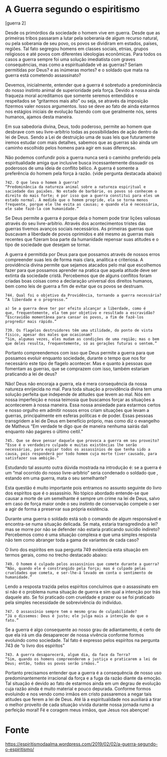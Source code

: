 # A Guerra segundo o espiritismo

[guerra 2]

Desde os primórdios da sociedade o homem vive em guerra. Desde que as primeiras tribos passaram a lutar pela soberania de algum recurso natural, ou pela soberania de seu povo, os povos se dividiram em estados, países, regiões. Tal fato segregou homens em classes sociais, etnias, grupos religiosos e até povos com diferentes ideologias econômicas. Para todos os casos a guerra sempre foi uma solução imediatista com graves consequências, mas como a espiritualidade vê as guerras? Seriam permitidas por Deus? e as inúmeras mortes? e o soldado que mata na guerra está cometendo assassinato?

Devemos, inicialmente, entender que a guerra é sobretudo a predominância do nosso instinto animal de superioridade pela força. Devido a nossa ainda fraqueza moral acreditamos que somente seremos entendidos e respeitados se “gritarmos mais alto” ou seja, se através da imposição fizermos valer nossos argumentos. Isso se deve ao fato de ainda estarmos nos estágios iniciais de evolução fazendo com que geralmente nós, seres humanos, ajamos desta maneira.

Em sua sabedoria divina, Deus, todo poderoso, permite ao homem que desbrave com seu livre-arbítrio todas as possibilidades de ação dentro da lei de Deus. Sendo a Lei de destruição uma de suas leis que futuramente iremos estudar com mais detalhes, sabemos que as guerras são ainda um caminho escolhido pelos homens para agir em suas diferenças.

Não podemos confundir pois a guerra nunca será o caminho preferido pela espiritualidade amiga que inclusive busca incessantemente dissuadir os poderosos de uma ideia de conflito bélico. A guerra é somente a preferência do homem pela força à razão. (vide pergunta destacada abaixo)

    742. O que leva o homem à guerra?
    “Predominância da natureza animal sobre a natureza espiritual e saciedade das paixões. No estado de barbárie, os povos só conhecem o direito do mais forte; é por isso que a guerra constitui para eles um estado normal. À medida que o homem progride, ela se torna menos frequente, porque ele lhe evita as causas; e quando ela é necessária, ele sabe fazê-la com humanidade.”

Se Deus permite a guerra é porque dela o homem pode tirar lições valiosas através do seu livre-arbítrio. Através dos acontecimentos tristes das guerras tivemos avanços sociais necessários. As primeiras guerras que buscavam a liberdade de povos oprimidos e até mesmo as guerras mais recentes que fizeram boa parte da humanidade repensar suas atitudes e o tipo de sociedade que desejam se tornar.

A guerra é permitida por Deus para que possamos através de nossos erros compreender suas leis de forma mais clara, analítica e criteriosa. A providência divina permite que sejamos atacados pelo mal que escolhemos fazer para que possamos aprender na pratica que aquela atitude deve ser extinta da sociedade cristã. Percebemos que de alguns conflitos foram criadas boas coisas como a declaração universal dos direitos humanos, bem como leis de guerra a fim de evitar que os povos se destruam.

    744. Qual foi o objetivo da Providência, tornando a guerra necessária?
    “A liberdade e o progresso.”

    a) Se a guerra deve ter por efeito alcançar a liberdade, como é
    que, frequentemente, ela tem por objetivo e resultado a escravidão?
    “Escravidão momentânea para cansar os povos, a fim de fazê-los progredir mais rápido.”

    739. Os flagelos destruidores têm uma utilidade, do ponto de vista físico, apesar dos males que ocasionam?
    “Sim, algumas vezes, eles mudam as condições de uma região; mas o bem que deles resulta, frequentemente, só as gerações futuras o sentem.”

Portanto compreendemos com isso que Deus permite a guerra para que possamos evoluir enquanto sociedade, durante o tempo que nos for necessário este tipo de flagelo acontecer. Mas e quanto à pessoas que fomentam as guerras, que se comprazem com isso, também estariam praticando a lei de deus?

Não! Deus não encoraja a guerra, ela é mera consequência da nossa natureza enrijecida no mal. Para toda situação a providência divina tem uma solução perfeita que independe de atitudes que levem ao mal. Nós em nossa imperfeição e nossa teimosia que buscamos forçar as situações a acontecerem à nossa maneira. Essa nossa ansiedade para estarmos certos e nosso orgulho em admitir nossos erros criam situações que levam a guerras, principalmente em esferas políticas e de poder. Essas pessoas transgridem a lei de Deus em benefício próprio, mas como diz o evangelho de Matheus “Em verdade te digo que de maneira nenhuma sairás dali enquanto não pagares o último ceitil.” 

    745. Que se deve pensar daquele que provoca a guerra em seu proveito?
    “Esse é o verdadeiro culpado e muitas existências lhe serão necessárias, para expiar todos os assassínios de que tenha sido a causa, pois responderá por todo homem cuja morte tiver causado, para satisfazer sua ambição.”

Estudando tal assunto outra dúvida mostrada na introdução é: se a guerra é um “mal ocorrido do nosso livre-arbítrio” seria condenado o soldado que , estando em uma guerra, mata o seu semelhante?

Esta questão é muito importante pois entramos no assunto seguinte do livro dos espíritos que é o assassínio. No tópico abordado entende-se que causar a morte de um semelhante é sempre um crime na lei de Deus, salvo em caso de força maior onde o seu instinto de  conservação compele o ser a agir de forma a preservar sua própria existência.

Durante uma guerra o soldado está sob o comando de algum responsável e encontra-se numa situação delicada. Se mata, estaria transgredindo a lei? mas se morre por não se defender não estaria praticando suicídio indireto? Percebemos como é uma situação complexa e que uma simples resposta não tem como abranger toda a gama de variantes de cada caso?

O livro dos espíritos em sua pergunta 749 evidencia esta situação em termos gerais, como no trecho destacado abaixo:

    749. O homem é culpado pelos assassínios que comete durante a guerra?
    “Não, quando ele é constrangido pela força; mas é culpado pelas crueldades que cometa, e ser-lhe-á levado em conta o sentimento de humanidade.”

Lendo a resposta trazida pelos espíritos concluímos que o assassinato em si não é o problema numa situação de guerra e sim qual a intenção por trás daquele ato. Se foi praticado com crueldade e prazer ou se foi praticado pela simples necessidade de sobrevivência do indivíduo.

    747. O assassínio sempre tem o mesmo grau de culpabilidade?
    “Já o dissemos: Deus é justo; ele julga mais a intenção do que o fato.”

Se a guerra é algo consequente ao nosso grau de adiantamento, é certo de que ela irá um dia desaparecer de nossa vivência conforme formos evoluindo como sociedade. Tal fato é expresso pelos espíritos na pergunta 743 de “o livro dos espíritos”

    743. A guerra desaparecerá, algum dia, da face da Terra?
    “Sim, quando os homens compreenderem a justiça e praticarem a lei de Deus; então, todos os povos serão irmãos.”

Portanto precisamos entender que a guerra é a consequência de nosso uso predominantemente irracional da força e a fuga da razão diante da emoção. Tal situação é devido ao fato de estarmos ainda em um degrau de evolução cuja razão ainda é muito material e pouco depurada. Conforme formos evoluindo e nos vendo como irmãos em cristo passaremos a negar tais atitudes que ferem a lei de Deus. Até lá a espiritualidade nos auxiliará a tirar o melhor proveito de cada situação vivida durante nossa jornada rumo a perfeição moral! Fé e coragem meus irmãos, que Jesus nos abençoe!

# Fonte
https://espiritismodaalma.wordpress.com/2019/02/02/a-guerra-segundo-o-espiritismo/

